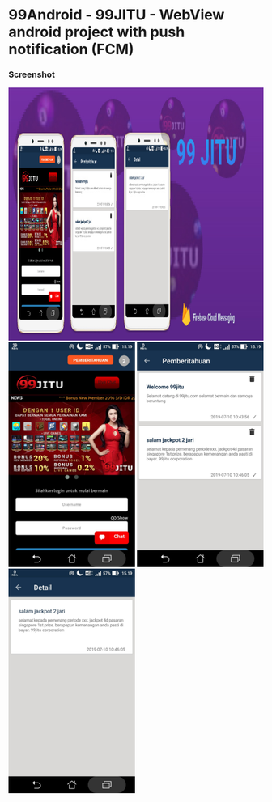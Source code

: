 # 99Android - 99JITU - WebView android project with push notification (FCM)
### Screenshot
<img src="https://raw.githubusercontent.com/Hendriyawan/99Android/master/99_jitu.jpg" width="1024" height="500"/>
<img src="https://raw.githubusercontent.com/Hendriyawan/99Android/master/ss_99jitu_1.jpg" width="250"/>
<img src="https://raw.githubusercontent.com/Hendriyawan/99Android/master/ss_99jitu_2.jpg" width="250"/>
<img src="https://raw.githubusercontent.com/Hendriyawan/99Android/master/ss_99jitu_3.jpg" width="250"/>
